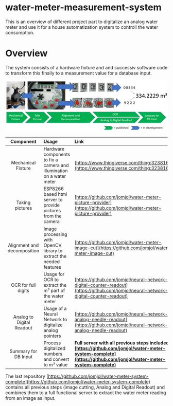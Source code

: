 # water-meter-measurement-system
This is an overview of different project part to digitalize an analog water meter and use it for a house automatization system to controll the water consumption.

# Overview

The system consists of a hardware fixture and and successiv software code to transform this finally to a measurement value for a database input.

<img src="./images/overview.png">


| Component | 	Usage  |	Link |
|:--------------:|:-------------|:--------|
| Mechanical Fixture |	Hardware components to fix a camera and illumination on a water meter  | [https://www.thingiverse.com/thing:3238162](https://www.thingiverse.com/thing:3238162)  |
| Taking pictures |	ESP8266 based html server to provide pictures from the camera  | [https://github.com/jomjol/water-meter-picture-provider](https://github.com/jomjol/water-meter-picture-provider)  |
| Alignment and decomposition |	Image processing with OpenCV library to extract the needed features  | [https://github.com/jomjol/water-meter-image-cut](https://github.com/jomjol/water-meter-image-cut) |
| OCR for full digits |	Usage for OCR to extract the m³ part of the water meter  | [https://github.com/jomjol/neural-network-digital-counter-readout](https://github.com/jomjol/neural-network-digital-counter-readout) |
| Analog to Digital Readout |	Usage of a Neural Network to digitalize analog pointers | [https://github.com/jomjol/neural-network-analog-needle-readout](https://github.com/jomjol/neural-network-analog-needle-readout) |
| Summary for DB Input | Process digitalized numbers and convert to m³ value | **Full server with all previous steps included: [https://github.com/jomjol/water-meter-system-complete](https://github.com/jomjol/water-meter-system-complete)** |


The last repository [https://github.com/jomjol/water-meter-system-complete](https://github.com/jomjol/water-meter-system-complete) contains all previous steps (image cutting, Analog and Digital Readout) and combines them to a full functional server to extract the water meter reading from an image as input.